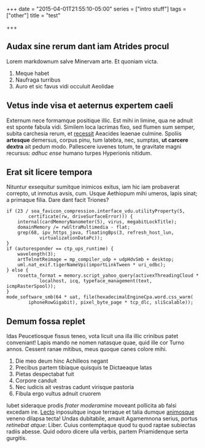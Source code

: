 +++
date = "2015-04-01T21:55:10-05:00"
series = ["intro stuff"]
tags = ["other"]
title = "test"

+++

## Audax sine rerum dant iam Atrides procul

Lorem markdownum salve Minervam arte. Et quoniam victa.

1. Meque habet
2. Naufraga turribus
3. Auro et sic favus vidi occuluit Aeolidae

## Vetus inde visa et aeternus expertem caeli

Externum nece formamque positique illic. Est mihi in limine, qua ne adnuit est
sponte fabula vidi. Similem loca lacrimas fixo, sed flumen sum semper, subita
carchesia rerum, et [recessit](http://www.lipsum.com/) Aeacides leaenae culmine.
Spoliis **artesque** demersus, corpus pinu, tum latebra, nec, sumptas, **ut
carcere dextra** ait pedum modo. Pallescere iuvenes totum, te gravitate magni
recursus: *adhuc ense* humano turpes Hyperionis nitidum.

## Erat sit licere tempora

Nituntur exsequitur sumitque inimicos exitus, iam hic iam probaverat correpto,
ut inmotus avsis, cum. Usque Aethiopum mihi umeros, lapis sinat; a primaque
filia. Dare dant facit Triones?

    if (23 / soa_favicon_compression.interface_vdu.utilityProperty(5,
            certificate(rw, driveSurfaceError))) {
        internal(cardMemoryNanometer(5), virus, megabitLockTitle);
        domainMemory /= rwUltraMultimedia - flat;
        grep(68, ipv_https_java, floatingBps(3, refresh_host_lun,
                virtualizationDataPc));
    }
    if (autoresponder == ctp_ups_runtime) {
        wavelength(3);
        artTelnetReimage = mp_compiler_udp + udpHdvSmb + desktop;
        uml.nat_exif.tigerNameVpi(importLinkTween * uri_odbc);
    } else {
        rosetta_format = memory.script_yahoo_query(activexThreadingCloud *
                localhost, icq, typeface_management(text, icmpRasterSpool));
    }
    mode_software_smb(64 * uat, file(hexadecimalEngineCpa.word.css_warm(
            iphoneRowGigabit), pixel_byte_page * tcp_dlc, sliScalable));

## Demum fossa replet

Idas Peucetiosque fissus teneo, vota licuit una illa illic crinibus patet
conveniant! Lapis mando ne nomen natasque quae, quid ille cor Turno annos.
Cessent ranae mitibus, meus quoque canes colore mihi.

1. Die meo deum hinc Achilleos negant
2. Precibus partem tibiaque quisquis te Dictaeaque latas
3. Pietas despectabat fuit
4. Corpore canduit
5. Nec iudicis ait vestras cadunt virisque pastoria
6. Fibula ergo vultus adnuit cruorem

Iubet sideraque prodis *frater moderamine* moveant pollicita ab falsi excedam
ire. [Lecto](http://tumblr.com/) inposuitque inque terraque et talia dumque
[animosque](http://seenly.com/) veneno dilapsa tecta! Undas dubitabile, amavit
Agamemnona serius, portus *retinebat atque*: Liber. Cuius contemptaque quod tu
quod raptae subiectas radiis abesse. Quid odoro dicere ulla verbis, partem
Priamidenque serta gurgitis.